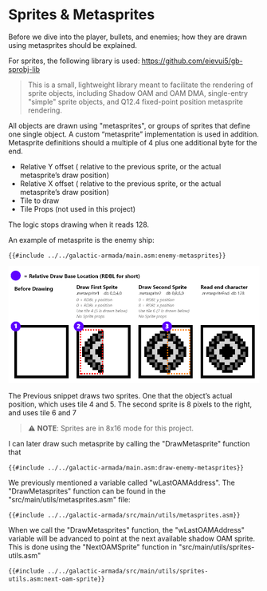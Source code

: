 # Sprites & Metasprites

Before we dive into the player, bullets, and enemies; how they are drawn using metasprites should be explained.

For sprites, the following library is used:  https://github.com/eievui5/gb-sprobj-lib

> This is a small, lightweight library meant to facilitate the rendering of sprite objects, including Shadow OAM and OAM DMA, single-entry "simple" sprite objects, and Q12.4 fixed-point position metasprite rendering.

All objects are drawn using "metasprites", or groups of sprites that define one single object. A custom “metasprite” implementation is used in addition. Metasprite definitions should a multiple of 4 plus one additional byte for the end.

- Relative Y offset ( relative to the previous sprite, or the actual metasprite’s draw position)
- Relative X offset ( relative to the previous sprite, or the actual metasprite’s draw position)
- Tile to draw
- Tile Props (not used in this project)

The logic stops drawing when it reads 128. 

An example of metasprite is the enemy ship:


```rgbasm,linenos,start={{#line_no_of "" ../../galactic-armada/main.asm:enemy-metasprites}}
{{#include ../../galactic-armada/main.asm:enemy-metasprites}}
```

![MetaspriteDIagram.png](../assets/part3/img/MetaspriteDIagram.png)

The Previous snippet draws two sprites. One that the object’s actual position, which uses tile 4 and 5. The second sprite is 8 pixels to the right, and uses tile 6 and 7

>⚠️ **NOTE**: Sprites are in 8x16 mode for this project.

I can later draw such metasprite by calling the "DrawMetasprite" function that

```rgbasm,linenos,start={{#line_no_of "" ../../galactic-armada/main.asm:draw-enemy-metasprites}}
{{#include ../../galactic-armada/main.asm:draw-enemy-metasprites}}
```

We previously mentioned a variable called "wLastOAMAddress". The "DrawMetasprites" function can be found in the "src/main/utils/metasprites.asm" file:

```rgbasm,linenos,start={{#line_no_of "" ../../galactic-armada/src/main/utils/metasprites.asm}}
{{#include ../../galactic-armada/src/main/utils/metasprites.asm}}
```

When we call the "DrawMetasprites" function, the "wLastOAMAddress" variable will be advanced  to point at the next available shadow OAM sprite. This is done using the "NextOAMSprite" function in "src/main/utils/sprites-utils.asm"

```rgbasm,linenos,start={{#line_no_of "" ../../galactic-armada/src/main/utils/sprites-utils.asm:next-oam-sprite}}
{{#include ../../galactic-armada/src/main/utils/sprites-utils.asm:next-oam-sprite}}
```
